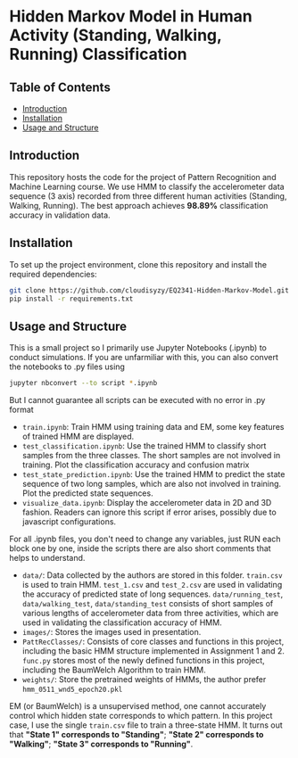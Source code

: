 # Hidden Markov Model in Human Activity (Standing, Walking, Running) Classification

## Table of Contents

- [Introduction](#introduction)
- [Installation](#installation)
- [Usage and Structure](#usage-and-structure)

## Introduction

This repository hosts the code for the project of Pattern Recognition and Machine Learning course. We use HMM to classify the accelerometer data sequence (3 axis) recorded from three different human activities (Standing, Walking, Running). The best approach achieves **98.89%** classification accuracy in validation data.


## Installation

To set up the project environment, clone this repository and install the required dependencies:

```bash
git clone https://github.com/cloudisyzy/EQ2341-Hidden-Markov-Model.git
pip install -r requirements.txt
```

## Usage and Structure

This is a small project so I primarily use Jupyter Notebooks (.ipynb) to conduct simulations. If you are unfarmiliar with this, you can also convert the notebooks to .py files using
```bash
jupyter nbconvert --to script *.ipynb
```
But I cannot guarantee all scripts can be executed with no error in .py format

- `train.ipynb`: Train HMM using training data and EM, some key features of trained HMM are displayed.
- `test_classification.ipynb`: Use the trained HMM to classify short samples from the three classes. The short samples are not involved in training. Plot the classification accuracy and confusion matrix
- `test_state_prediction.ipynb`: Use the trained HMM to predict the state sequence of two long samples, which are also not involved in training. Plot the predicted state sequences.
- `visualize_data.ipynb`: Display the accelerometer data in 2D and 3D fashion. Readers can ignore this script if error arises, possibly due to javascript configurations.

For all .ipynb files, you don't need to change any variables, just RUN each block one by one, inside the scripts there are also short comments that helps to understand.

- `data/`: Data collected by the authors are stored in this folder. `train.csv` is used to train HMM. `test_1.csv` and `test_2.csv` are used in validating the accuracy of predicted state of long sequences. 
	`data/running_test`, `data/walking_test`, `data/standing_test` consists of short samples of various lengths of accelerometer data from three activities, which are used in validating the classification accuracy of HMM.
- `images/`: Stores the images used in presentation.
- `PattRecClasses/`: Consists of core classes and functions in this project, including the basic HMM structure implemented in Assignment 1 and 2. `func.py` stores most of the newly defined functions in this project, including the BaumWelch Algorithm to train HMM.
- `weights/`: Store the pretrained weights of HMMs, the author prefer `hmm_0511_wnd5_epoch20.pkl`

EM (or BaumWelch) is a unsupervised method, one cannot accurately control which hidden state corresponds to which pattern. In this project case, I use the single `train.csv` file to train a three-state HMM. It turns out that **"State 1" corresponds to "Standing"**; **"State 2" corresponds to "Walking"**; **"State 3" corresponds to "Running"**.
